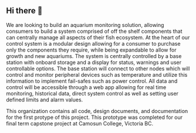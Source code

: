## Hi there 👋

We are looking to build an aquarium monitoring solution, allowing consumers to build a system
comprised of off the shelf components that can centrally manage all aspects of their fish ecosystem.
At the heart of our control system is a modular design allowing for a consumer to purchase only the
components they require, while being expandable to allow for growth and new aquariums. The
system is centrally controlled by a base station with onboard storage and a display for status,
warnings and user controllable options. The base station will connect to other nodes which will
control and monitor peripheral devices such as temperature and utilize this information to
implement fail-safes such as power control. All data and control will be accessible through a web app
allowing for real time monitoring, historical data, direct system control as well as setting user defined
limits and alarm values.

This organization contains all code, design documents, and documentation for the first protype of this project. This prototype was completed for our final term capstone project at Camosun College, Victoria BC.

<!--

**Here are some ideas to get you started:**

🙋‍♀️ A short introduction - what is your organization all about?
🌈 Contribution guidelines - how can the community get involved?
👩‍💻 Useful resources - where can the community find your docs? Is there anything else the community should know?
🍿 Fun facts - what does your team eat for breakfast?
🧙 Remember, you can do mighty things with the power of [Markdown](https://docs.github.com/github/writing-on-github/getting-started-with-writing-and-formatting-on-github/basic-writing-and-formatting-syntax)
-->

